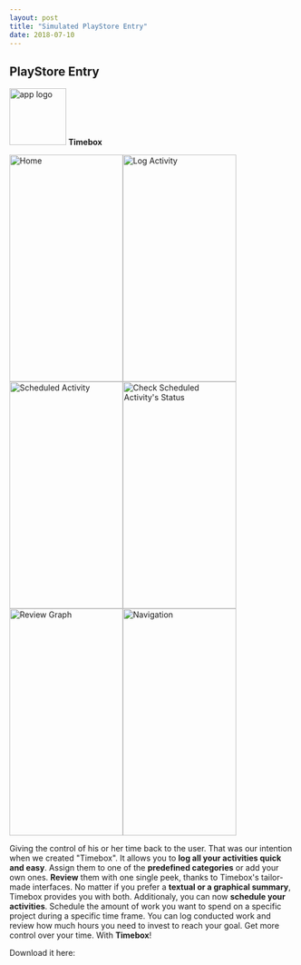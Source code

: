 ```yaml
---
layout: post
title: "Simulated PlayStore Entry"
date: 2018-07-10
---
```

## PlayStore Entry
<img src="{{site.baseurl}}/images/app_logo_red-web.png" alt="app logo" width="100" height="100"> **Timebox**

<img src="{{site.baseurl}}/images/HomeScreen.png" alt="Home" width="200" height="400"><img src="{{site.baseurl}}/images/logActivity.png" alt="Log Activity" width="200" height="400"><img src="{{site.baseurl}}/images/scheduledActivity.png" alt="Scheduled Activity" width="200" height="400"><img src="{{site.baseurl}}/images/scheduledStatus.png" alt="Check Scheduled Activity's Status" width="200" height="400"><img src="{{site.baseurl}}/images/reviewGraph.png" alt="Review Graph" width="200" height="400"><img src="{{site.baseurl}}/images/navigation.png" alt="Navigation" width="200" height="400">

Giving the control of his or her time back to the user. That was our intention when we created "Timebox". It allows you to **log all your activities quick and easy**. Assign them to one of the **predefined categories** or add your own ones. 
**Review** them with one single peek, thanks to Timebox's tailor-made interfaces. No matter if you prefer a **textual or a graphical summary**, Timebox provides you with both. 
Additionaly, you can now **schedule your activities**. Schedule the amount of work you want to spend on a specific project during a specific time frame. You can log conducted work and review how much hours you need to invest to reach your goal. 
Get more control over your time. With **Timebox**!

Download it here:


